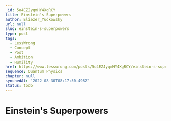 ```yaml
---
_id: 5o4EZJyqmHY4XgRCY
title: Einstein's Superpowers
author: Eliezer_Yudkowsky
url: null
slug: einstein-s-superpowers
type: post
tags:
  - LessWrong
  - Concept
  - Post
  - Ambition
  - Humility
href: https://www.lesswrong.com/posts/5o4EZJyqmHY4XgRCY/einstein-s-superpowers
sequence: Quantum Physics
chapter: null
synchedAt: '2022-08-30T08:17:50.498Z'
status: todo
---
```


# Einstein's Superpowers
